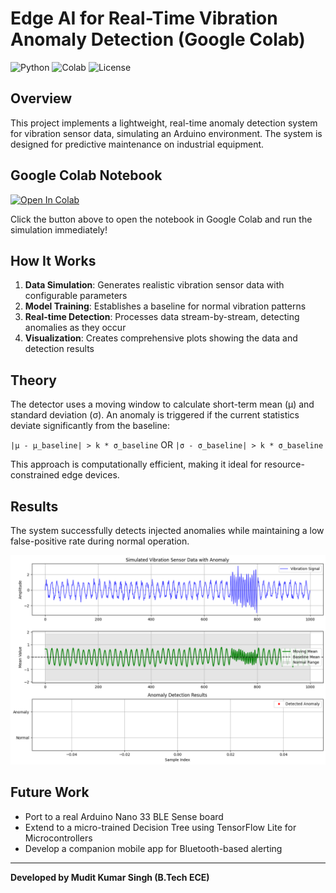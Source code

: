 # Edge AI for Real-Time Vibration Anomaly Detection (Google Colab)

![Python](https://img.shields.io/badge/Python-3.8%2B-blue) ![Colab](https://img.shields.io/badge/Platform-Google%20Colab-orange) ![License](https://img.shields.io/badge/License-MIT-lightgrey)

## Overview
This project implements a lightweight, real-time anomaly detection system for vibration sensor data, simulating an Arduino environment. The system is designed for predictive maintenance on industrial equipment.

## Google Colab Notebook
[![Open In Colab](https://colab.research.google.com/assets/colab-badge.svg)](https://colab.research.google.com/github/your-username/EdgeAI-Vibration-Anomaly-Detection/blob/main/Vibration_Anomaly_Detection.ipynb)

Click the button above to open the notebook in Google Colab and run the simulation immediately!

## How It Works
1. **Data Simulation**: Generates realistic vibration sensor data with configurable parameters
2. **Model Training**: Establishes a baseline for normal vibration patterns
3. **Real-time Detection**: Processes data stream-by-stream, detecting anomalies as they occur
4. **Visualization**: Creates comprehensive plots showing the data and detection results

## Theory
The detector uses a moving window to calculate short-term mean (µ) and standard deviation (σ). An anomaly is triggered if the current statistics deviate significantly from the baseline:

`|µ - µ_baseline| > k * σ_baseline` OR `|σ - σ_baseline| > k * σ_baseline`

This approach is computationally efficient, making it ideal for resource-constrained edge devices.

## Results
The system successfully detects injected anomalies while maintaining a low false-positive rate during normal operation.

![Anomaly Detection Results](https://github.com/MUDITKUMARSINGH25/EdgeAI-Vibration-Anomaly-Detector/blob/main/anomaly_detection_plot.png)

## Future Work
- Port to a real Arduino Nano 33 BLE Sense board
- Extend to a micro-trained Decision Tree using TensorFlow Lite for Microcontrollers
- Develop a companion mobile app for Bluetooth-based alerting

---
**Developed by Mudit Kumar Singh (B.Tech ECE)**
